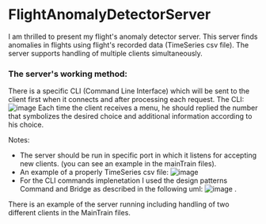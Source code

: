 #  FlightAnomalyDetectorServer
I am thrilled to present my flight's anomaly detector server.
This server finds anomalies in flights using flight's recorded data (TimeSeries csv file).
The server supports handling of multiple clients simultaneously.

### The server's working method:
  There is a specific CLI (Command Line Interface) which will be sent to the client first when it connects and after processing each request.
  The CLI:
  ![image](https://user-images.githubusercontent.com/71394850/132982278-bae3db93-b5d7-45d1-9029-1668c29a275d.png)
  Each time the client receives a menu, he should replied the number that symbolizes the desired choice and additional information according to his choice.

Notes:
- The server should be run in specific port in which it listens for accepting new clients. (you can see an example in the mainTrain files).
- An example of a properly TimeSeries csv file: ![image](https://user-images.githubusercontent.com/71394850/132982828-e1dc6b02-70d2-4f37-ac93-194a396ce79b.png)
- For the CLI commands implenetation I used the design patterns Command and Bridge as described in the following uml:
  ![image](https://user-images.githubusercontent.com/71394850/132984618-be0d9967-0ff9-471e-b460-c93544e897af.png)
  .

There is an example of the server running including handling of two different clients in the MainTrain files.



  
